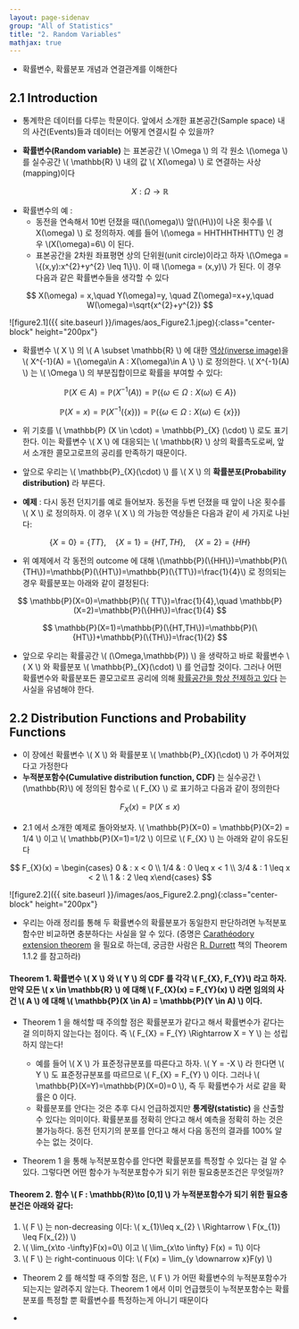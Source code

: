 ```yaml
---
layout: page-sidenav
group: "All of Statistics"
title: "2. Random Variables"
mathjax: true
---
```


- 확률변수, 확률분포 개념과 연결관계를 이해한다


## 2.1 Introduction

- 통계학은 데이터를 다루는 학문이다. 앞에서 소개한 표본공간(Sample space) 내의 사건(Events)들과 데이터는 어떻게 연결시킬 수 있을까? 


- **확률변수(Random variable)** 는 표본공간 \\( \Omega \\) 의 각 원소 \\(\omega \\) 를 실수공간 \\( \mathbb{R} \\) 내의 값 \\( X(\omega) \\) 로 연결하는 사상(mapping)이다

$$
X : \Omega \longrightarrow \mathbb{R}
$$

- 확률변수의 예 :
	- 동전을 연속해서 10번 던졌을 때(\\(\omega)\\) 앞(\\(H\\))이 나온 횟수를 \\( X(\omega) \\) 로 정의하자. 예를 들어 \\(\omega = HHTHHTHHTT\\) 인 경우 \\(X(\omega)=6\\) 이 된다.
	- 표본공간을 2차원 좌표평면 상의 단위원(unit circle)이라고 하자 \\(\Omega = \\{(x,y):x^{2}+y^{2} \leq 1\\}\\). 이 때 \\(\omega = (x,y)\\) 가 된다. 이 경우 다음과 같은 확률변수들을 생각할 수 있다

$$
X(\omega) = x,\quad Y(\omega)=y, \quad Z(\omega)=x+y,\quad W(\omega)=\sqrt{x^{2}+y^{2}}
$$

![figure2.1]({{ site.baseurl }}/images/aos_Figure2.1.jpeg){:class="center-block" height="200px"}

- 확률변수 \\( X \\) 의 \\( A \subset \mathbb{R} \\) 에 대한 [역상(inverse image)](https://sungbinlim.github.io/sl/docs/mpt/1)을 \\( X^{-1}(A) = \\{\omega\in A : X(\omega)\in A \\} \\) 로 정의한다. \\( X^{-1}(A) \\) 는 \\( \Omega \\) 의 부분집합이므로 확률을 부여할 수 있다:

$$
\mathbb{P}(X \in A)= \mathbb{P}(X^{-1}(A))= \mathbb{P}(\{\omega\in\Omega:X(\omega)\in A\})
$$

$$
\mathbb{P}(X =x)= \mathbb{P}(X^{-1}(\{x\}))= \mathbb{P}(\{\omega\in\Omega:X(\omega)\in\{x\}\})
$$

- 위 기호를 \\( \mathbb{P} (X \in \cdot) = \mathbb{P}_{X} (\cdot) \\) 로도 표기한다. 이는 확률변수 \\( X \\) 에 대응되는 \\( \mathbb{R} \\) 상의 확률측도로써, 앞서 소개한 콜모고로프의 공리를 만족하기 때문이다.

- 앞으로 우리는 \\( \mathbb{P}_{X}(\cdot) \\) 를 \\( X \\) 의 **확률분포(Probability distribution)** 라 부른다.


- **예제** : 다시 동전 던지기를 예로 들어보자. 동전을 두번 던졌을 때 앞이 나온 횟수를 \\( X \\) 로 정의하자. 이 경우 \\( X \\) 의 가능한 역상들은 다음과 같이 세 가지로 나뉜다:

$$
\{X=0\}=\{TT\},\quad \{X = 1\}=\{HT, TH\},\quad \{X=2\}=\{HH\}
$$

- 위 예제에서 각 동전의 outcome 에 대해 \\(\mathbb{P}(\\{HH\\}\)=\mathbb{P}(\\{TH\\}\)=\mathbb{P}(\\{HT\\}\)=\mathbb{P}(\\{TT\\}\)=\frac{1}{4}\\) 로 정의되는 경우 확률분포는 아래와 같이 결정된다:

$$
\mathbb{P}(X=0)=\mathbb{P}(\{ TT\})=\frac{1}{4},\quad \mathbb{P}(X=2)=\mathbb{P}(\{HH\})=\frac{1}{4}
$$

$$
\mathbb{P}(X=1)=\mathbb{P}(\{HT,TH\})=\mathbb{P}(\{HT\})+\mathbb{P}(\{TH\})=\frac{1}{2}
$$

- 앞으로 우리는 확률공간 \\( (\Omega,\mathbb{P}) \\) 을 생략하고 바로 확률변수 \\( X \\) 와 확률분포 \\( \mathbb{P}_{X}(\cdot) \\) 를 언급할 것이다. 그러나 어떤 확률변수와 확률분포든 콜모고로프 공리에 의해 [확률공간을 항상 전제하고 있다](https://sungbinlim.github.io/sl/docs/mpt/2) 는 사실을 유념해야 한다. 


## 2.2 Distribution Functions and Probability Functions

- 이 장에선 확률변수 \\( X \\) 와 확률분포 \\( \mathbb{P}_{X}(\cdot) \\) 가 주어져있다고 가정한다
- **누적분포함수(Cumulative distribution function, CDF)** 는 실수공간 \\(\mathbb{R}\\) 에 정의된 함수로 \\( F_{X} \\) 로 표기하고 다음과 같이 정의한다

$$
F_{X}(x) = \mathbb{P}( X\leq x)
$$

- 2.1 에서 소개한 예제로 돌아와보자. \\( \mathbb{P}(X=0) = \mathbb{P}(X=2) =  1/4 \\) 이고 \\( \mathbb{P}(X=1)=1/2 \\) 이므로 \\( F_{X} \\) 는 아래와 같이 유도된다

$$
F_{X}(x) = \begin{cases} 0 & : x < 0 \\ 1/4 & : 0 \leq x < 1 \\ 3/4 & : 1 \leq x < 2 \\ 1 & : 2 \leq x\end{cases}
$$

![figure2.2]({{ site.baseurl }}/images/aos_Figure2.2.png){:class="center-block" height="200px"}

- 우리는 아래 정리를  통해 두 확률변수의 확률분포가 동일한지 판단하려면 누적분포함수만 비교하면 충분하다는 사실을 알 수 있다. (증명은 [Carathéodory extension theorem](https://en.wikipedia.org/wiki/Carath%C3%A9odory%27s_extension_theorem) 을 필요로 하는데, 궁금한 사람은 [R. Durrett](https://www.amazon.com/Probability-Cambridge-Statistical-Probabilistic-Mathematics/dp/0521765390) 책의 Theorem 1.1.2 를 참고하라)



#### Theorem 1. 확률변수 \\( X \\) 와 \\( Y \\) 의 CDF 를 각각 \\( F_{X}, F_{Y}\\) 라고 하자. 만약 모든 \\( x \in \mathbb{R} \\) 에 대해 \\( F_{X}(x) = F_{Y}(x) \\) 라면 임의의 사건 \\( A \\) 에 대해 \\( \mathbb{P}(X \in A) = \mathbb{P}(Y \in A) \\) 이다.


- Theorem 1 을 해석할 때 주의할 점은 확률분포가 같다고 해서 확률변수가 같다는 걸 의미하지 않는다는 점이다. 즉 \\( F_{X} = F_{Y} \Rightarrow X = Y \\) 는 성립하지 않는다!

	- 예를 들어 \\( X \\) 가 표준정규분포를 따른다고 하자. \\( Y = -X \\) 라 한다면 \\( Y \\) 도 표준정규분포를 따르므로 \\( F_{X} = F_{Y} \\) 이다. 그러나 \\( \mathbb{P}(X=Y)=\mathbb{P}(X=0)=0 \\), 즉 두 확률변수가 서로 같을 확률은 0 이다. 
	- 확률분포를 안다는 것은 추후 다시 언급하겠지만  **통계량(statistic)** 을 산출할 수 있다는 의미이다. 확률분포를 정확히 안다고 해서 예측을 정확히 하는 것은 불가능하다. 동전 던지기의 분포를 안다고 해서 다음 동전의 결과를 100% 알 수는 없는 것이다.

- Theorem 1 을 통해 누적분포함수를 안다면 확률분포를 특정할 수 있다는 걸 알 수 있다. 그렇다면 어떤 함수가 누적분포함수가 되기 위한 필요충분조건은 무엇일까? 


#### Theorem 2. 함수 \\( F : \mathbb{R}\to [0,1] \\) 가 누적분포함수가 되기 위한 필요충분건은 아래와 같다:


1. \\( F \\) 는 non-decreasing 이다: \\( x_{1}\leq x_{2} \ \Rightarrow \  F(x_{1}) \leq F(x_{2}) \\) 
2. \\( \lim_{x\to -\infty}F(x)=0\\) 이고 \\( \lim_{x\to \infty} F(x) = 1\\) 이다
3. \\( F \\) 는 right-continuous 이다: \\( F(x) = \lim_{y \downarrow x}F(y) \\) 

- Theorem 2 를 해석할 때 주의할 점은, \\( F \\) 가 어떤 확률변수의 누적분포함수가 되는지는 알려주지 않는다. Theorem 1 에서 이미 언급했듯이 누적분포함수는 확률분포를 특정할 뿐 확률변수를 특정하는게 아니기 때문이다

- 